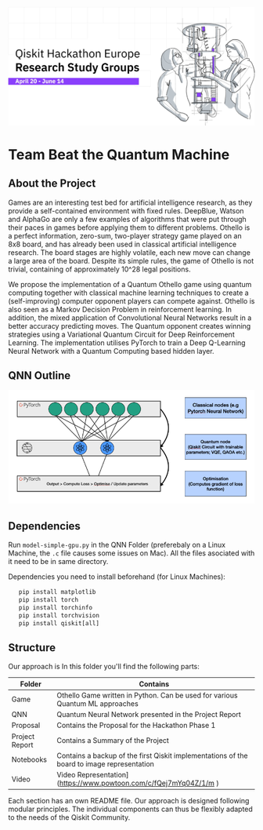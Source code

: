 ![alt text](https://github.com/HayleySummer/Qiskit_Hackathon_Europe/blob/main/Hackathon.jpeg "Qiskit Hackathon")

# Team Beat the Quantum Machine

## About the Project
Games are an interesting test bed for artificial intelligence research, as they provide a self-contained environment with fixed rules. DeepBlue, Watson and AlphaGo are only a few examples of algorithms that were put through their paces in games before applying them to different problems.
Othello is a perfect information, zero-sum, two-player strategy game played on an 8x8 board, and has already been used in classical artificial intelligence research. The board stages are highly volatile, each new move can change a large area of the board. Despite its simple rules, the game of Othello is not trivial, containing of approximately 10^28 legal positions.


We propose the implementation of a Quantum Othello game using quantum computing together with classical machine learning techniques to create a (self-improving) computer opponent players can compete against. Othello is also seen as a Markov Decision Problem in reinforcement learning. In addition, the mixed application of Convolutional Neural Networks result in a better accuracy predicting moves. The Quantum opponent creates winning strategies using a Variational Quantum Circuit for Deep Reinforcement Learning. The implementation utilises PyTorch to train a Deep Q-Learning Neural Network with a Quantum Computing based hidden layer.


## QNN Outline



![alt text](https://github.com/HayleySummer/Qiskit_Hackathon_Europe/blob/main/Project%20Report/Pictures/Nodes.png "QNN Nodes")

## Dependencies

Run `model-simple-gpu.py` in the QNN Folder (preferebaly on a Linux Machine, the `.c` file causes some issues on Mac).
All the files asociated with it need to be in same directory. 

Dependencies you need to install beforehand (for Linux Machines):

```pip install sklearn
   pip install matplotlib
   pip install torch 
   pip install torchinfo
   pip install torchvision
   pip install qiskit[all]
```

## Structure
Our approach is In this folder you'll find the following parts: 

| Folder        | Contains      | 
| ------------- |-------------|
| Game       | Othello Game written in Python. Can be used for various Quantum ML approaches |
| QNN     | Quantum Neural Network presented in the Project Report     |
| Proposal | Contains the Proposal for the Hackathon Phase 1      |
| Project Report  |  Contains a Summary of the Project      |
| Notebooks |  Contains a backup of the first Qiskit implementations of the board to image representation     |
| Video |  Video Representation](https://www.powtoon.com/c/fQej7mYq04Z/1/m )     |

Each section has an own README file.
Our approach is designed following modular principles. The individual components can thus be flexibly adapted to the needs of the Qiskit Community. 

